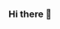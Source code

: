 ### Hi there 👋

<!--
**BCCghspace/BCCghspace** is a ✨ _special_ ✨ repository because its `README.md` (this file) appears on your GitHub profile.

Here are some ideas to get you started:

- 🔭 I’m currently working on applying programming skills to real-world planning problems. 
- 🌱 I’m currently learning Javascript 
- 🤔 I’m looking for help with solving transportation planning problems, especially about safety and equity. 
- 📫 How to reach me: bcchen@upenn.edu
- 😄 Pronouns: she/her
-->
